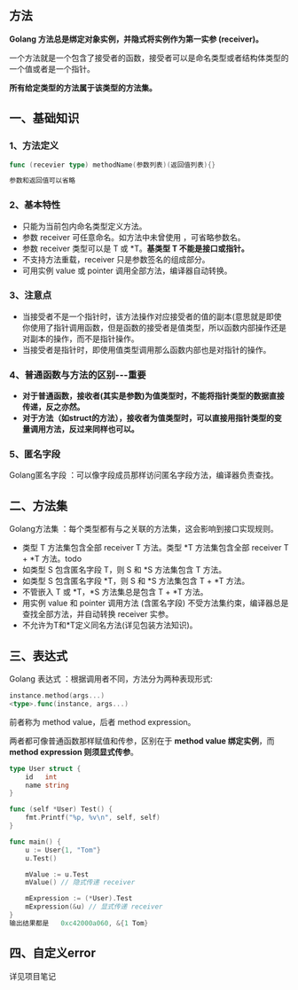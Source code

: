 ## 方法
**Golang 方法总是绑定对象实例，并隐式将实例作为第一实参 (receiver)。**

一个方法就是一个包含了接受者的函数，接受者可以是命名类型或者结构体类型的一个值或者是一个指针。

**所有给定类型的方法属于该类型的方法集。**

## 一、基础知识
### 1、方法定义
```go
func (recevier type) methodName(参数列表)(返回值列表){}

参数和返回值可以省略
```
### 2、基本特性
* 只能为当前包内命名类型定义方法。
* 参数 receiver 可任意命名。如方法中未曾使用 ，可省略参数名。
* 参数 receiver 类型可以是 T 或 \*T。**基类型 T 不能是接口或指针。**
* 不支持方法重载，receiver 只是参数签名的组成部分。
* 可用实例 value 或 pointer 调用全部方法，编译器自动转换。

### 3、注意点
* 当接受者不是一个指针时，该方法操作对应接受者的值的副本(意思就是即使你使用了指针调用函数，但是函数的接受者是值类型，所以函数内部操作还是对副本的操作，而不是指针操作。
* 当接受者是指针时，即使用值类型调用那么函数内部也是对指针的操作。

### 4、普通函数与方法的区别---重要
* **对于普通函数，接收者(其实是参数)为值类型时，不能将指针类型的数据直接传递，反之亦然。**
* **对于方法（如struct的方法），接收者为值类型时，可以直接用指针类型的变量调用方法，反过来同样也可以。**

### 5、匿名字段
Golang匿名字段 ：可以像字段成员那样访问匿名字段方法，编译器负责查找。

## 二、方法集
Golang方法集 ：每个类型都有与之关联的方法集，这会影响到接口实现规则。

* 类型 T 方法集包含全部 receiver T 方法。类型 \*T 方法集包含全部 receiver T + \*T 方法。todo
* 如类型 S 包含匿名字段 T，则 S 和 *S 方法集包含 T 方法。 
* 如类型 S 包含匿名字段 \*T，则 S 和 *S 方法集包含 T + \*T 方法。 
* 不管嵌入 T 或 \*T，\*S 方法集总是包含 T + *T 方法。
* 用实例 value 和 pointer 调用方法 (含匿名字段) 不受方法集约束，编译器总是查找全部方法，并自动转换 receiver 实参。
* 不允许为T和*T定义同名方法(详见包装方法知识)。

## 三、表达式
Golang 表达式 ：根据调用者不同，方法分为两种表现形式:
```go
instance.method(args...)
<type>.func(instance, args...)
```
前者称为 method value，后者 method expression。

两者都可像普通函数那样赋值和传参，区别在于 **method value 绑定实例**，而 **method expression 则须显式传参**。

```go
type User struct {
    id   int
    name string
}

func (self *User) Test() {
    fmt.Printf("%p, %v\n", self, self)
}

func main() {
    u := User{1, "Tom"}
    u.Test()

    mValue := u.Test
    mValue() // 隐式传递 receiver

    mExpression := (*User).Test
    mExpression(&u) // 显式传递 receiver
}
输出结果都是   0xc42000a060, &{1 Tom}
```

## 四、自定义error
详见项目笔记